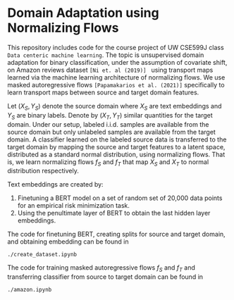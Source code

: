 # Domain Adaptation using Normalizing Flows

This repository includes code for the course project of UW CSE599J class `Data centeric machine learning`. The topic is unsupervised domain adaptation for binary classification, under the assumption of covariate shift, on Amazon reviews dataset ``[Ni et. al (2019)] `` using transport maps learned via the machine learning architecture of normalizing flows. We use masked autoregressive flows ``[Papamakarios et al. (2021)]`` specifically to learn transport maps between source and target domain features.

Let $(X_S, Y_S)$ denote the source domain where $X_S$ are text embeddings and $Y_S$ are binary labels. Denote by $(X_T, Y_T)$ similar quantities for the target domain.  Under our setup, labeled i.i.d. samples are available from the source domain but only unlabeled samples are available from the target domain. A classifier learned on the labeled source data is transferred to the target domain by mapping the source and target features to a latent space, distributed as a standard normal distribution, using normalizing flows.
That is, we learn normalizing flows $f_S$ and $f_T$ that map $X_S$ and $X_T$ to normal distribution respectively.

Text embeddings are created by: 
1. Finetuning a BERT model on a set of random set of 20,000 data points for an empirical risk minimization task.
2. Using the penultimate layer of BERT to obtain the last hidden layer embeddings.

The code for finetuning BERT, creating splits for source and target domain, and obtaining embedding can be found in 

```
./create_dataset.ipynb
```

The code for training masked autoregressive flows $f_S$ and $f_T$ and transferring classifier from source to target domain can be found in

```
./amazon.ipynb
```

